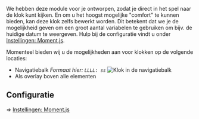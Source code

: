 We hebben deze module voor je ontworpen, zodat je direct in het spel naar de klok kunt kijken.
En om u het hoogst mogelijke "comfort" te kunnen bieden, kan deze klok zelfs bewerkt worden.
Dit betekent dat we je de mogelijkheid geven om een groot aantal variabelen te gebruiken om bijv. de huidige datum te weergeven.
Hulp bij de configuratie vindt u onder [Instellingen: Moment.js](../../settings.md#moment-js).

Momenteel bieden wij u de mogelijkheden aan voor klokken op de volgende locaties:

* Navigatiebalk *Formaat hier: `LLLL: ss`*  ![Klok in de navigatiebalk](./navbar.png)
* Als overlay boven alle elementen

## Configuratie

=> [Instellingen: Moment.js](../../settings.md#moment-js)
